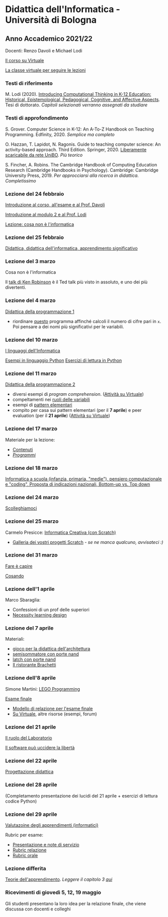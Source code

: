 # Didattica dell'Informatica - Università di Bologna

## Anno Accademico 2021/22

Docenti: Renzo Davoli e Michael Lodi

[Il corso su Virtuale](https://virtuale.unibo.it/course/view.php?id=25799)

[La classe virtuale per seguire le lezioni](https://teams.microsoft.com/l/meetup-join/19%3ameeting_YjZjZGQ3NGQtM2VjNC00MTEyLThjN2YtZjhjZDRlZDVlYzY2%40thread.v2/0?context=%7b%22Tid%22%3a%22e99647dc-1b08-454a-bf8c-699181b389ab%22%2c%22Oid%22%3a%221336b26d-f91b-4c13-a7f4-0e3924442a79%22%7d)

### Testi di riferimento

M. Lodi (2020). [Introducing Computational Thinking in K-12 Education: Historical, Epistemological, Pedagogical, Cognitive, and Affective Aspects](http://amsdottorato.unibo.it/9188/1/Tesi_Dottorato_Lodi.pdf). Tesi di dottorato. *Capitoli selezionati verranno assegnati da studiare*

### Testi di approfondimento

S. Grover. Computer Science in K-12: An A-To-Z Handbook on Teaching Programming. Edfinity, 2020. *Semplice ma completo*

O. Hazzan, T. Lapidot, N. Ragonis. Guide to teaching computer science: An activity-based approach. Third Edition. Springer, 2020. [Liberamente scaricabile da rete UniBO](https://link.springer.com/book/10.1007/978-3-030-39360-1). *Più teorico*

S. Fincher, A. Robins. The Cambridge Handbook of Computing Education Research (Cambridge Handbooks in Psychology). Cambridge: Cambridge University Press, 2019. *Per approcciarsi alla ricerca in didattica. Completissimo*

### Lezione del 24 febbraio

[Introduzione al corso, all'esame e al Prof. Davoli](http://cs.unibo.it/~renzo/csed22/intro22.pdf)

[Introduzione al modulo 2 e al Prof. Lodi](https://www.cs.unibo.it/~michael.lodi2/csed2022/intro22_ML.pdf)

[Lezione: cosa non è l'informatica](http://cs.unibo.it/~renzo/csed22/noinfo.pdf)

### Lezione del 25 febbraio

[Didattica, didattica dell'informatica, apprendimento significativo](https://www.cs.unibo.it/~michael.lodi2/csed2022/didattica_informatica_ML.pdf)


### Lezione del 3 marzo

Cosa non è l'informatica

Il [talk di Ken Robinson](https://www.ted.com/talks/sir_ken_robinson_do_schools_kill_creativity?language=it) è il Ted talk più visto in assoluto, e uno dei più divertenti.

### Lezione del 4 marzo

[Didattica della programmazione 1](https://www.cs.unibo.it/~michael.lodi2/csed2022/didattica_programmazone_ML_1.pdf)

- riordinare <a href="https://acos.cs.hut.fi/html/jsparsons/jsparsons-python-custom/exercise?name=Un%20programma...%20brutto!%20(da%20Violetta%20Lonati%2C%20UniMI)&initial=def%20brutto(x)%3A%5Cn%20%20%20%20c%20%3D%200%5Cn%20%20%20%20while%20x%20%3E%200%3A%5Cn%20%20%20%20%20%20%20%20a%20%3D%20x%20%25%2010%5Cn%20%20%20%20%20%20%20%20b%20%3D%201%20-%20a%252%5Cn%20%20%20%20%20%20%20%20c%20%2B%3D%20b%5Cn%20%20%20%20%20%20%20%20x%20%2F%2F%3D%2010%5Cn%20%20%20%20return%20c&instructions=-%20Riordinare%20le%20istruzioni%0D%0A-%20Pensare%20a%20dei%20nomi%20pi%C3%B9%20significativi%20per%20le%20variabili&description=Il%20programma%20deve%20calcolare%20il%20numero%20di%20cifre%20pari%20nel%20numero%20x">questo</a> programma affinché calcoli il numero di cifre pari in ```x```. Poi pensare a dei nomi più significativi per le variabili.

### Lezione del 10 marzo

[I linguaggi dell'Informatica](http://cs.unibo.it/~renzo/csed22/linguaggi.pdf)

[Esempi in linguaggio Python](esempi/esempi_python.md)
[Esercizi di lettura in Python](esempi/lettura_python.md)

### Lezione del 11 marzo

[Didattica della programmazione 2](https://www.cs.unibo.it/~michael.lodi2/csed2022/didattica_programmazone_ML_2.pdf)

- diversi esempi di *program comprehension*. ([Attività su Virtuale](https://virtuale.unibo.it/mod/quiz/view.php?id=811706))
- compeltamenti nei [ruoli delle variabili](pages/ruoli_variabili.md)
- esempi di [pattern elementari](pages/pattern_cicli.md)
- compito per casa sui pattern elementari (per il **7 aprile**) e peer evaluation (per il **21 aprile**) ([Attività su Virtuale](https://virtuale.unibo.it/course/view.php?id=25799#section-1))

### Lezione del 17 marzo

Materiale per la lezione:

* [Contenuti](pages/contenuti.md)
* [_Programmi_](pages/programmi.md)

### Lezione del 18 marzo

[Informatica a scuola (infanzia, primaria, "medie"), pensiero computazionale e "coding", Proposta di indicazioni nazionali, Bottom-up vs. Top down](https://www.cs.unibo.it/~michael.lodi2/csed2022/infoscuola_ML.pdf)

### Lezione del 24 marzo
[Scolleghiamoci](http://cs.unibo.it/~renzo/csed22/scolleghiamoci.pdf)

### Lezione del 25 marzo

Carmelo Presicce: [Informatica Creativa (con Scratch)](https://docs.google.com/presentation/d/189bvT9zAh-K6j5YFrFTrpeJiXOZW9ObKYNHigsbta64)

* [Galleria dei vostri progetti Scratch](https://scratch.mit.edu/studios/31340687) - *se ne manca qualcuno, avvisateci :)*

### Lezione del 31 marzo

[Fare è capire](http://cs.unibo.it/~renzo/csed22/farecapire.pdf)

[Cosando](http://cs.unibo.it/~renzo/csed22/fare.pdf)

### Lezione dell'1 aprile

Marco Sbaraglia:

* Confessioni di un prof delle superiori
* [Necessity learning design](https://docs.google.com/presentation/d/1tjFUfJzOOGkeQNdptizrudBbFXERYLDIyiLl5CRstgs/edit?usp=sharing)

### Lezione del 7 aprile

Materiali:

* [gioco per la didattica dell'architettura](https://nandgame.com/)
* [semisommatore con porte nand](http://www.falstad.com/circuit/circuitjs.html?ctz=CQAgjCAMB0l3BWcMBMcUHYMGZIA4UA2ATmIxAUgoqoQFMBaMMAKDAQjABYuQ08+GFH3xQ+1BGw6DhYFAOx5ecgVWFJJ7CJmE6Qi3nrUSpEA+GLCuxQheHHaLAO4zwPV-yjOPovSgS2kN7chijK7vKqwRF4An6xXi56zLLuKYluynKZdhnmKvpK4BiB3uae5UJeADI5YJbg2fX2YgBmAIYANgDOdNRBtSF8YY26I1RUHT19SEEAsiDWts0UaQ1q0JrSetiECkW7quKOSVX+tjsI9t6XulXm84W8h6vPe2IomyxAA)
* [latch con porte nand](http://www.falstad.com/circuit/circuitjs.html?ctz=CQAgjCAMB0l3BWcMBMcUHYMGZIA4UA2ATmIxAUgoqoQFMBaMMAKDAQgBY5xDaU8vKlRRQKbDiFycQaQdxH4xopAhYB3EAvAZCWnnKgaKAoScEoEeyMYSnLe6bKtHNTh1MgyUKGTfYQhsyiTsHK1GpuXuBgotphNprxsfpUYJx+EoFKYMQh0bmiIhHGQfY5ukYAMrI5poQysYLCIABmAIYANgDOdNT+kmGGw0rFqqVKxHphU64xorNhhXNLefOyvtXrsw0gsy0dPX1INgCy5mYIlWB8ytBqQA)
* [Il ristorante Brachetti](https://cs.unibo.it/~renzo/csed22/ristorante.pdf)

### Lezione dell'8 aprile

Simone Martini: [LEGO Programming](http://www.cs.unibo.it/~martini/TALKS/martini-Lego-Engl.pdf)

[Esame finale](https://www.cs.unibo.it/~michael.lodi2/csed2022/esame_ML.pdf)

* [Modello di relazione per l'esame finale](https://github.com/CSEd-unibo/CSEd-unibo.github.io/blob/master/modello_esame.md)
* [Su Virtuale](https://virtuale.unibo.it/course/view.php?id=25799#section-2), altre risorse (esempi, forum)


### Lezione del 21 aprile

[Il ruolo del Laboratorio](http://cs.unibo.it/~renzo/csed22/lab.pdf)

[Il software può uccidere la libertà](http://cs.unibo.it/~renzo/csed22/liberta.pdf)

### Lezione del 22 aprile

[Progettazione didattica](https://www.cs.unibo.it/~michael.lodi2/csed2022/progettazione_ML.pdf)

### Lezione del 28 aprile

(Completamento presentazione dei lucidi del 21 aprile + esercizi di lettura codice Python)

### Lezione del 29 aprile

[Valutazoine degli apprendimenti (informatici)](https://www.cs.unibo.it/~michael.lodi2/csed2022/valutazione_ML.pdf)

Rubric per esame:

* [Presentazione e note di servizio](https://www.cs.unibo.it/~michael.lodi2/csed2022/rubric_ML.pdf)
* [Rubric relazione](pages/rubric_relazione.md)
* [Rubric orale](pages/rubric_orale.md)

### Lezione differita

[Teorie dell'apprendimento](https://www.cs.unibo.it/~michael.lodi2/csed2022/teorie_ML.pdf). *Leggere il capitolo 3 [qui](http://amsdottorato.unibo.it/9188/1/Tesi_Dottorato_Lodi.pdf)*

### Ricevimenti di giovedì 5, 12, 19 maggio

Gli studenti presentano la loro idea per la relazione finale, che viene discussa con docenti e colleghi


[comment]: # (*Una versione **ridotta** delle slide di oggi è scaricabile* qui. *Dopo la lezione, verrà rimossa e pubblicata la versione contenente anche attività, problemi e soluzioni.*)

[comment]: # (  )

